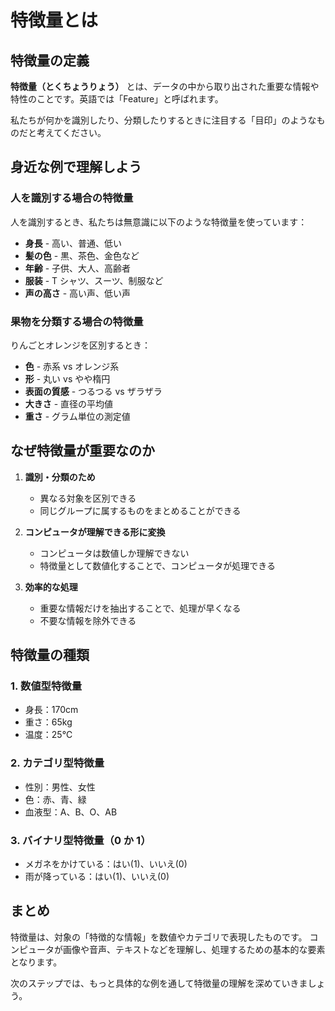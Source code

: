 # 特徴量とは

## 特徴量の定義

**特徴量（とくちょうりょう）** とは、データの中から取り出された重要な情報や特性のことです。英語では「Feature」と呼ばれます。

私たちが何かを識別したり、分類したりするときに注目する「目印」のようなものだと考えてください。

## 身近な例で理解しよう

### 人を識別する場合の特徴量

人を識別するとき、私たちは無意識に以下のような特徴量を使っています：

- **身長** - 高い、普通、低い
- **髪の色** - 黒、茶色、金色など
- **年齢** - 子供、大人、高齢者
- **服装** - T シャツ、スーツ、制服など
- **声の高さ** - 高い声、低い声

### 果物を分類する場合の特徴量

りんごとオレンジを区別するとき：

- **色** - 赤系 vs オレンジ系
- **形** - 丸い vs やや楕円
- **表面の質感** - つるつる vs ザラザラ
- **大きさ** - 直径の平均値
- **重さ** - グラム単位の測定値

## なぜ特徴量が重要なのか

1. **識別・分類のため**

   - 異なる対象を区別できる
   - 同じグループに属するものをまとめることができる

2. **コンピュータが理解できる形に変換**

   - コンピュータは数値しか理解できない
   - 特徴量として数値化することで、コンピュータが処理できる

3. **効率的な処理**
   - 重要な情報だけを抽出することで、処理が早くなる
   - 不要な情報を除外できる

## 特徴量の種類

### 1. 数値型特徴量

- 身長：170cm
- 重さ：65kg
- 温度：25℃

### 2. カテゴリ型特徴量

- 性別：男性、女性
- 色：赤、青、緑
- 血液型：A、B、O、AB

### 3. バイナリ型特徴量（0 か 1）

- メガネをかけている：はい(1)、いいえ(0)
- 雨が降っている：はい(1)、いいえ(0)

## まとめ

特徴量は、対象の「特徴的な情報」を数値やカテゴリで表現したものです。
コンピュータが画像や音声、テキストなどを理解し、処理するための基本的な要素となります。

次のステップでは、もっと具体的な例を通して特徴量の理解を深めていきましょう。
